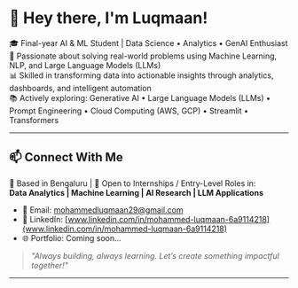 # 👋 Hey there, I'm Luqmaan!

🎓 Final-year AI & ML Student | Data Science • Analytics • GenAI Enthusiast  
🚀 Passionate about solving real-world problems using Machine Learning, NLP, and Large Language Models (LLMs)  
📊 Skilled in transforming data into actionable insights through analytics, dashboards, and intelligent automation  
📚 Actively exploring: Generative AI • Large Language Models (LLMs) • Prompt Engineering • Cloud Computing (AWS, GCP) • Streamlit • Transformers  

---

## 📫 Connect With Me

📍 Based in Bengaluru | 💼 Open to Internships / Entry-Level Roles in:  
**Data Analytics | Machine Learning | AI Research | LLM Applications**

- 📧 Email: [mohammedluqmaan29@gmail.com](mailto:mohammedluqmaan29@gmail.com)  
- 💼 LinkedIn: [www.linkedin.com/in/mohammed-luqmaan-6a9114218](www.linkedin.com/in/mohammed-luqmaan-6a9114218)  
- 🌐 Portfolio: Coming soon...

> *"Always building, always learning. Let’s create something impactful together!"*

---

<!-- Feel free to check out my pinned repositories below 👇 -->
